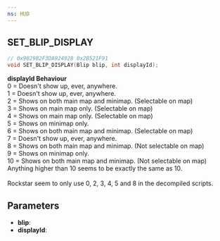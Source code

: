 ```yaml
---
ns: HUD
---
```

## SET_BLIP_DISPLAY

```c
// 0x9029B2F3DA924928 0x2B521F91
void SET_BLIP_DISPLAY(Blip blip, int displayId);
```

**displayId Behaviour** <br>
0 = Doesn't show up, ever, anywhere. <br>
1 = Doesn't show up, ever, anywhere. <br>
2 = Shows on both main map and minimap. (Selectable on map) <br>
3 = Shows on main map only. (Selectable on map) <br>
4 = Shows on main map only. (Selectable on map) <br>
5 = Shows on minimap only. <br>
6 = Shows on both main map and minimap. (Selectable on map) <br>
7 = Doesn't show up, ever, anywhere. <br>
8 = Shows on both main map and minimap. (Not selectable on map) <br>
9 = Shows on minimap only. <br>
10 = Shows on both main map and minimap. (Not selectable on map) <br>
Anything higher than 10 seems to be exactly the same as 10. <br>
<br>
Rockstar seem to only use 0, 2, 3, 4, 5 and 8 in the decompiled scripts.

## Parameters
* **blip**: 
* **displayId**: 

